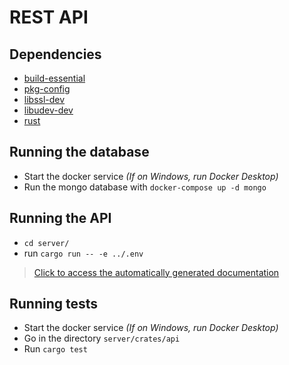 # REST API

## Dependencies

- [build-essential](https://packages.debian.org/bookworm/build-essential)
- [pkg-config](https://packages.debian.org/bookworm/pkg-config)
- [libssl-dev](https://packages.debian.org/bookworm/libssl-dev)
- [libudev-dev](https://packages.debian.org/bookworm/libudev-dev)
- [rust](https://sh.rustup.rs)

## Running the database
- Start the docker service *(If on Windows, run Docker Desktop)*
- Run the mongo database with `docker-compose up -d mongo`

## Running the API
- `cd server/`
- run `cargo run -- -e ../.env`

> [Click to access the automatically generated documentation](http://127.0.0.1:8080/rapidoc/index.html)

## Running tests

- Start the docker service *(If on Windows, run Docker Desktop)*
- Go in the directory `server/crates/api`
- Run `cargo test`
